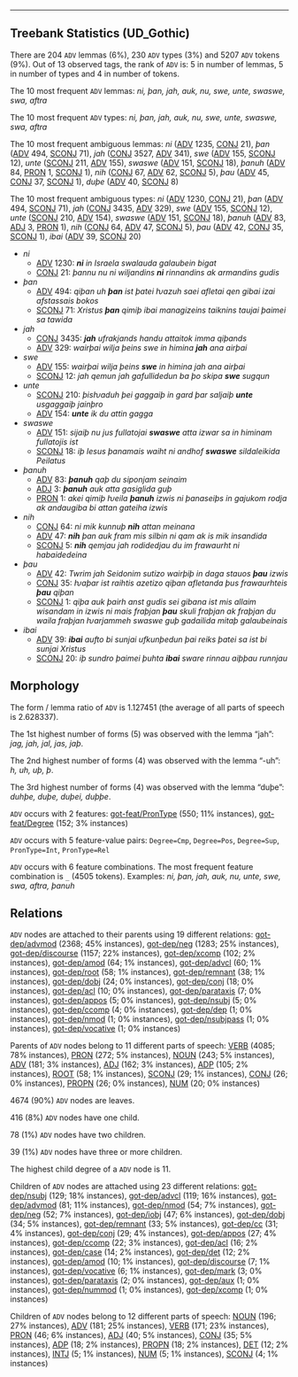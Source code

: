 

--------------------------------------------------------------------------------

## Treebank Statistics (UD_Gothic)

There are 204 `ADV` lemmas (6%), 230 `ADV` types (3%) and 5207 `ADV` tokens (9%).
Out of 13 observed tags, the rank of `ADV` is: 5 in number of lemmas, 5 in number of types and 4 in number of tokens.

The 10 most frequent `ADV` lemmas: <em>ni, þan, jah, auk, nu, swe, unte, swaswe, swa, aftra</em>

The 10 most frequent `ADV` types:  <em>ni, þan, jah, auk, nu, swe, unte, swaswe, swa, aftra</em>

The 10 most frequent ambiguous lemmas: <em>ni</em> ([ADV]() 1235, [CONJ]() 21), <em>þan</em> ([ADV]() 494, [SCONJ]() 71), <em>jah</em> ([CONJ]() 3527, [ADV]() 341), <em>swe</em> ([ADV]() 155, [SCONJ]() 12), <em>unte</em> ([SCONJ]() 211, [ADV]() 155), <em>swaswe</em> ([ADV]() 151, [SCONJ]() 18), <em>þanuh</em> ([ADV]() 84, [PRON]() 1, [SCONJ]() 1), <em>nih</em> ([CONJ]() 67, [ADV]() 62, [SCONJ]() 5), <em>þau</em> ([ADV]() 45, [CONJ]() 37, [SCONJ]() 1), <em>duþe</em> ([ADV]() 40, [SCONJ]() 8)

The 10 most frequent ambiguous types:  <em>ni</em> ([ADV]() 1230, [CONJ]() 21), <em>þan</em> ([ADV]() 494, [SCONJ]() 71), <em>jah</em> ([CONJ]() 3435, [ADV]() 329), <em>swe</em> ([ADV]() 155, [SCONJ]() 12), <em>unte</em> ([SCONJ]() 210, [ADV]() 154), <em>swaswe</em> ([ADV]() 151, [SCONJ]() 18), <em>þanuh</em> ([ADV]() 83, [ADJ]() 3, [PRON]() 1), <em>nih</em> ([CONJ]() 64, [ADV]() 47, [SCONJ]() 5), <em>þau</em> ([ADV]() 42, [CONJ]() 35, [SCONJ]() 1), <em>ibai</em> ([ADV]() 39, [SCONJ]() 20)


* <em>ni</em>
  * [ADV]() 1230: <em><b>ni</b> in Israela swalauda galaubein bigat</em>
  * [CONJ]() 21: <em>þannu nu ni wiljandins <b>ni</b> rinnandins ak armandins gudis</em>
* <em>þan</em>
  * [ADV]() 494: <em>qiþan uh <b>þan</b> ist þatei ƕazuh saei afletai qen gibai izai afstassais bokos</em>
  * [SCONJ]() 71: <em>Xristus <b>þan</b> qimiþ ibai managizeins taiknins taujai þaimei sa tawida</em>
* <em>jah</em>
  * [CONJ]() 3435: <em><b>jah</b> ufrakjands handu attaitok imma qiþands</em>
  * [ADV]() 329: <em>wairþai wilja þeins swe in himina <b>jah</b> ana airþai</em>
* <em>swe</em>
  * [ADV]() 155: <em>wairþai wilja þeins <b>swe</b> in himina jah ana airþai</em>
  * [SCONJ]() 12: <em>jah qemun jah gafullidedun ba þo skipa <b>swe</b> sugqun</em>
* <em>unte</em>
  * [SCONJ]() 210: <em>þisƕaduh þei gaggaiþ in gard þar saljaiþ <b>unte</b> usgaggaiþ jainþro</em>
  * [ADV]() 154: <em><b>unte</b> ik du attin gagga</em>
* <em>swaswe</em>
  * [ADV]() 151: <em>sijaiþ nu jus fullatojai <b>swaswe</b> atta izwar sa in himinam fullatojis ist</em>
  * [SCONJ]() 18: <em>iþ Iesus þanamais waiht ni andhof <b>swaswe</b> sildaleikida Peilatus</em>
* <em>þanuh</em>
  * [ADV]() 83: <em><b>þanuh</b> qaþ du siponjam seinaim</em>
  * [ADJ]() 3: <em><b>þanuh</b> auk atta gasiglida guþ</em>
  * [PRON]() 1: <em>akei qimiþ ƕeila <b>þanuh</b> izwis ni þanaseiþs in gajukom rodja ak andaugiba bi attan gateiha izwis</em>
* <em>nih</em>
  * [CONJ]() 64: <em>ni mik kunnuþ <b>nih</b> attan meinana</em>
  * [ADV]() 47: <em><b>nih</b> þan auk fram mis silbin ni qam ak is mik insandida</em>
  * [SCONJ]() 5: <em><b>nih</b> qemjau jah rodidedjau du im frawaurht ni habaidedeina</em>
* <em>þau</em>
  * [ADV]() 42: <em>Twrim jah Seidonim sutizo wairþiþ in daga stauos <b>þau</b> izwis</em>
  * [CONJ]() 35: <em>ƕaþar ist raihtis azetizo qiþan afletanda þus frawaurhteis <b>þau</b> qiþan</em>
  * [SCONJ]() 1: <em>qiþa auk þairh anst gudis sei gibana ist mis allaim wisandam in izwis ni mais fraþjan <b>þau</b> skuli fraþjan ak fraþjan du waila fraþjan ƕarjammeh swaswe guþ gadailida mitaþ galaubeinais</em>
* <em>ibai</em>
  * [ADV]() 39: <em><b>ibai</b> aufto bi sunjai ufkunþedun þai reiks þatei sa ist bi sunjai Xristus</em>
  * [SCONJ]() 20: <em>iþ sundro þaimei þuhta <b>ibai</b> sware rinnau aiþþau runnjau</em>

## Morphology

The form / lemma ratio of `ADV` is 1.127451 (the average of all parts of speech is 2.628337).

The 1st highest number of forms (5) was observed with the lemma “jah”: <em>jag, jah, jal, jas, jaþ</em>.

The 2nd highest number of forms (4) was observed with the lemma “-uh”: <em>h, uh, uþ, þ</em>.

The 3rd highest number of forms (4) was observed with the lemma “duþe”: <em>duhþe, duþe, duþei, duþþe</em>.

`ADV` occurs with 2 features: [got-feat/PronType]() (550; 11% instances), [got-feat/Degree]() (152; 3% instances)

`ADV` occurs with 5 feature-value pairs: `Degree=Cmp`, `Degree=Pos`, `Degree=Sup`, `PronType=Int`, `PronType=Rel`

`ADV` occurs with 6 feature combinations.
The most frequent feature combination is `_` (4505 tokens).
Examples: <em>ni, þan, jah, auk, nu, unte, swe, swa, aftra, þanuh</em>


## Relations

`ADV` nodes are attached to their parents using 19 different relations: [got-dep/advmod]() (2368; 45% instances), [got-dep/neg]() (1283; 25% instances), [got-dep/discourse]() (1157; 22% instances), [got-dep/xcomp]() (102; 2% instances), [got-dep/amod]() (64; 1% instances), [got-dep/advcl]() (60; 1% instances), [got-dep/root]() (58; 1% instances), [got-dep/remnant]() (38; 1% instances), [got-dep/dobj]() (24; 0% instances), [got-dep/conj]() (18; 0% instances), [got-dep/acl]() (10; 0% instances), [got-dep/parataxis]() (7; 0% instances), [got-dep/appos]() (5; 0% instances), [got-dep/nsubj]() (5; 0% instances), [got-dep/ccomp]() (4; 0% instances), [got-dep/dep]() (1; 0% instances), [got-dep/nmod]() (1; 0% instances), [got-dep/nsubjpass]() (1; 0% instances), [got-dep/vocative]() (1; 0% instances)

Parents of `ADV` nodes belong to 11 different parts of speech: [VERB]() (4085; 78% instances), [PRON]() (272; 5% instances), [NOUN]() (243; 5% instances), [ADV]() (181; 3% instances), [ADJ]() (162; 3% instances), [ADP]() (105; 2% instances), [ROOT]() (58; 1% instances), [SCONJ]() (29; 1% instances), [CONJ]() (26; 0% instances), [PROPN]() (26; 0% instances), [NUM]() (20; 0% instances)

4674 (90%) `ADV` nodes are leaves.

416 (8%) `ADV` nodes have one child.

78 (1%) `ADV` nodes have two children.

39 (1%) `ADV` nodes have three or more children.

The highest child degree of a `ADV` node is 11.

Children of `ADV` nodes are attached using 23 different relations: [got-dep/nsubj]() (129; 18% instances), [got-dep/advcl]() (119; 16% instances), [got-dep/advmod]() (81; 11% instances), [got-dep/nmod]() (54; 7% instances), [got-dep/neg]() (52; 7% instances), [got-dep/iobj]() (47; 6% instances), [got-dep/dobj]() (34; 5% instances), [got-dep/remnant]() (33; 5% instances), [got-dep/cc]() (31; 4% instances), [got-dep/conj]() (29; 4% instances), [got-dep/appos]() (27; 4% instances), [got-dep/ccomp]() (22; 3% instances), [got-dep/acl]() (16; 2% instances), [got-dep/case]() (14; 2% instances), [got-dep/det]() (12; 2% instances), [got-dep/amod]() (10; 1% instances), [got-dep/discourse]() (7; 1% instances), [got-dep/vocative]() (6; 1% instances), [got-dep/mark]() (3; 0% instances), [got-dep/parataxis]() (2; 0% instances), [got-dep/aux]() (1; 0% instances), [got-dep/nummod]() (1; 0% instances), [got-dep/xcomp]() (1; 0% instances)

Children of `ADV` nodes belong to 12 different parts of speech: [NOUN]() (196; 27% instances), [ADV]() (181; 25% instances), [VERB]() (171; 23% instances), [PRON]() (46; 6% instances), [ADJ]() (40; 5% instances), [CONJ]() (35; 5% instances), [ADP]() (18; 2% instances), [PROPN]() (18; 2% instances), [DET]() (12; 2% instances), [INTJ]() (5; 1% instances), [NUM]() (5; 1% instances), [SCONJ]() (4; 1% instances)

